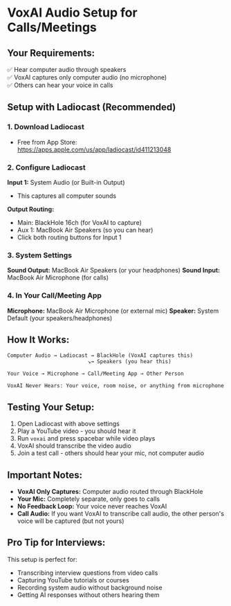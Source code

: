 # VoxAI Audio Setup for Calls/Meetings

## Your Requirements:
✅ Hear computer audio through speakers  
✅ VoxAI captures only computer audio (no microphone)  
✅ Others can hear your voice in calls  

## Setup with Ladiocast (Recommended)

### 1. Download Ladiocast
- Free from App Store: https://apps.apple.com/us/app/ladiocast/id411213048

### 2. Configure Ladiocast

**Input 1:** System Audio (or Built-in Output)
- This captures all computer sounds

**Output Routing:**
- Main: BlackHole 16ch (for VoxAI to capture)
- Aux 1: MacBook Air Speakers (so you can hear)
- Click both routing buttons for Input 1

### 3. System Settings

**Sound Output:** MacBook Air Speakers (or your headphones)
**Sound Input:** MacBook Air Microphone (for calls)

### 4. In Your Call/Meeting App

**Microphone:** MacBook Air Microphone (or external mic)
**Speaker:** System Default (your speakers/headphones)

## How It Works:

```
Computer Audio → Ladiocast → BlackHole (VoxAI captures this)
                          ↘→ Speakers (you hear this)

Your Voice → Microphone → Call/Meeting App → Other Person

VoxAI Never Hears: Your voice, room noise, or anything from microphone
```

## Testing Your Setup:

1. Open Ladiocast with above settings
2. Play a YouTube video - you should hear it
3. Run `voxai` and press spacebar while video plays
4. VoxAI should transcribe the video audio
5. Join a test call - others should hear your mic, not computer audio

## Important Notes:

- **VoxAI Only Captures:** Computer audio routed through BlackHole
- **Your Mic:** Completely separate, only goes to calls
- **No Feedback Loop:** Your voice never reaches VoxAI
- **Call Audio:** If you want VoxAI to transcribe call audio, the other person's voice will be captured (but not yours)

## Pro Tip for Interviews:

This setup is perfect for:
- Transcribing interview questions from video calls
- Capturing YouTube tutorials or courses
- Recording system audio without background noise
- Getting AI responses without others hearing them